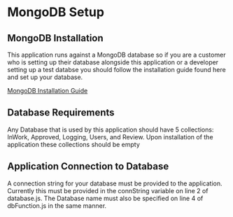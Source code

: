 # MongoDB Setup

## MongoDB Installation
This application runs against a MongoDB database so if you are a customer who is setting up their database alongside this application or a developer setting up a test databse you should follow the installation guide found here and set up your database.

[MongoDB Installation Guide](https://www.mongodb.com/docs/manual/tutorial/install-mongodb-on-windows/)

## Database Requirements
Any Database that is used by this application should have 5 collections: InWork, Approved, Logging, Users, and Review. Upon installation of the application these collections should be empty

## Application Connection to Database
A connection string for your database must be provided to the application. Currently this must be provided in the connString variable on line 2 of database.js. The Database name must also be specified on line 4 of dbFunction.js in the same manner.